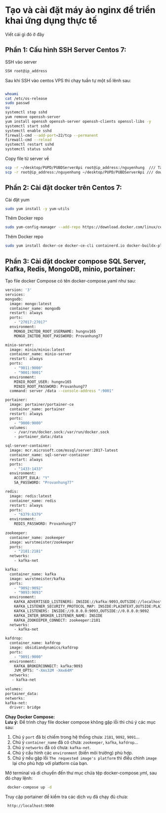 # Tạo và cài đặt máy ảo nginx để triển khai ứng dụng thực tế
Viết cái gì đó ở đây

## Phần 1: Cấu hình SSH Server Centos 7: 

SSH vào server

 ```bash
SSH root@ip_address
 ```


Sau khi SSH vào centos VPS thì chạy tuần tự một số lênh sau:  
 ```bash

whoami
cat /etc/os-release
sudo passwd
su
systemctl stop sshd
yum remove openssh-server
yum install openssh openssh-server openssh-clients openssl-libs -y
systemctl start sshd
systemctl enable sshd
firewall-cmd --add-port=22/tcp --permanent
firewall-cmd --reload
systemctl restart sshd
systemctl status sshd


 ```
Copy file từ server về

 ```bash
 scp -r ~/desktop/PUPD/PUBDServerApi root@ip_address:/nguyenhung  /// Tải file lên host
 scp -r root@ip_address:/nguyenhung ~/desktop/PUPD/PUBDServerApi /// dowload file về
 ```

## Phần 2: Cài đặt docker trên Centos 7:

Cài đặt yum

 ```bash
sudo yum install -y yum-utils
 ```

Thêm Docker repo

 ```bash
sudo yum-config-manager --add-repo https://download.docker.com/linux/centos/docker-ce.repo
 ```

Thêm Docker repo

 ```bash
 sudo yum install docker-ce docker-ce-cli containerd.io docker-buildx-plugin docker-compose-plugin
 ```





## Phần 3: Cài đặt docker compose SQL Server, Kafka, Redis, MongoDB, minio, portainer:

Tạo file docker Compose có tên docker-compose.yaml như sau:
 ```bash
version: '3'
services:
 mongodb:
   image: mongo:latest
   container_name: mongodb
   restart: always
   ports:
     - "27017:27017"
   environment:
     MONGO_INITDB_ROOT_USERNAME: hungnv165
     MONGO_INITDB_ROOT_PASSWORD: Provanhung77

 minio-server:
   image: minio/minio:latest
   container_name: minio-server
   restart: always
   ports:
     - "9011:9000"
     - "9001:9001"
   environment:
     MINIO_ROOT_USER: hungnv165
     MINIO_ROOT_PASSWORD: Provanhung77
   command: server /data --console-address ":9001"

 portainer:
   image: portainer/portainer-ce
   container_name: portainer
   restart: always
   ports:
     - "9000:9000"
   volumes:
     - /var/run/docker.sock:/var/run/docker.sock
     - portainer_data:/data

 sql-server-container:
   image: mcr.microsoft.com/mssql/server:2017-latest
   container_name: sql-server-container
   restart: always
   ports:
     - "1433:1433"
   environment:
     ACCEPT_EULA: "Y"
     SA_PASSWORD: "Provanhung77"

 redis:
   image: redis:latest
   container_name: redis
   restart: always
   ports:
     - "6379:6379"
   environment:
     REDIS_PASSWORD: Provanhung77
     
 zookeeper:
   container_name: zookeeper
   image: wurstmeister/zookeeper
   ports:
     - "2181:2181"
   networks:
     - kafka-net

 kafka:
   container_name: kafka
   image: wurstmeister/kafka
   ports:
     - "9092:9092"
     - "9093:9093" 
   environment:
     KAFKA_ADVERTISED_LISTENERS: INSIDE://kafka:9093,OUTSIDE://localhost:9092 
     KAFKA_LISTENER_SECURITY_PROTOCOL_MAP: INSIDE:PLAINTEXT,OUTSIDE:PLAINTEXT
     KAFKA_LISTENERS: INSIDE://0.0.0.0:9093,OUTSIDE://0.0.0.0:9092
     KAFKA_INTER_BROKER_LISTENER_NAME: INSIDE
     KAFKA_ZOOKEEPER_CONNECT: zookeeper:2181
   networks:
     - kafka-net

 kafdrop:
   container_name: kafdrop
   image: obsidiandynamics/kafdrop
   ports:
     - "9091:9000"
   environment:
     KAFKA_BROKERCONNECT: kafka:9093
     JVM_OPTS: "-Xms32M -Xmx64M"
   networks:
    - kafka-net
    
volumes:
 portainer_data:
networks:
 kafka-net:
   driver: bridge

 ```

**Chạy Docker Compose:**  
  **Lưu ý:** Để trình chạy file docker compose không gặp lỗi thì chú ý các mục sau:  

1. Chú ý `port` đã bị chiếm trong hệ thống chưa: `2181`, `9092`, `9091`...  
2. Chú ý `container_name` đã có chưa: `zookeeper`, `kafka`, `kafdrop`...  
3. Chú ý `networks` đã có chưa: `kafka-net`.  
4. Chú ý cấu hình các `environment` (biến môi trường) phù hợp.  
5. Chú ý nếu gặp lỗi `The requested image's platform` thì điều chỉnh `image` lại cho phù hợp với platform của bạn.  

Mở terminal và di chuyển đến thư mục chứa tệp docker-compose.yml, sau đó chạy lệnh:  
 ```bash
  docker-compose up -d
 ```
 
  Truy cập portainer để kiểm tra các dịch vụ đã chạy đủ chưa:  
 
 ```bash
  http://localhost:9000
 ```


